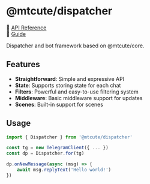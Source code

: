 # @mtcute/dispatcher

📖 [API Reference](https://ref.mtcute.dev/modules/_mtcute_dispatcher.html)  
🧐 [Guide](https://mtcute.dev/guide/dispatcher/intro.html)

Dispatcher and bot framework based on @mtcute/core.

## Features
- **Straightforward**: Simple and expressive API
- **State**: Supports storing state for each chat
- **Filters**: Powerful and easy-to-use filtering system
- **Middleware**: Basic middleware support for updates
- **Scenes**: Built-in support for scenes

## Usage

```ts
import { Dispatcher } from '@mtcute/dispatcher'

const tg = new TelegramClient({ ... })
const dp = Dispatcher.for(tg)

dp.onNewMessage(async (msg) => {
    await msg.replyText('Hello world!')
})
```